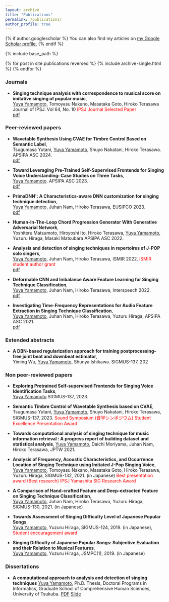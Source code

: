 ```yaml
---
layout: archive
title: "Publications"
permalink: /publications/
author_profile: true
---
```


{% if author.googlescholar %}
  You can also find my articles on <u><a href="{{author.googlescholar}}">my Google Scholar profile</a>.</u>
{% endif %}

{% include base_path %}

{% for post in site.publications reversed %}
  {% include archive-single.html %}
{% endfor %}

### Journals
<!--
* **COSIAN: A Dataset for computational analysis and identification of Singing Techniuques in real-world repertoires on J-POP**
<u>Yuya Yamamoto</u>, Juhan Nam, Hiroko Terasawa, EURASIP Journal on Audio, Speech, and Music Processing (In preparation)
-->
*  **Singing technique analysis with correspondence to musical score on imitative singing of popular music**,<br>
  <u>Yuya Yamamoto</u>, Tomoyasu Nakano, Masataka Goto, Hiroko Terasawa Journal of IPSJ. Vol 64, No. 10
  <span style="color: red; "> IPSJ Journal Selected Paper </span><br>
  [pdf](https://staff.aist.go.jp/m.goto/PAPER/TIPSJ202310yamamoto.pdf)

### Peer-reviewed papers
  * **Wavetable Synthesis Using CVAE for Timbre Control Based on Semantic Label**,<br>
    Tsugumasa Yutani, <u>Yuya Yamamoto</u>, Shuyo Nakatani, Hiroko Terasawa. APSIPA ASC 2024.<br>
    [pdf](https://yamathcy.github.io/files/apsipa23.pdf)

  * **Toward Leveraging Pre-Trained Self-Supervised Frontends for Singing Voice Understanding: Case Studies on Three Tasks**,<br>
    <u>Yuya Yamamoto</u>. APSIPA ASC 2023.<br>
    [pdf](https://yamathcy.github.io/files/apsipa23.pdf)
    
  * **PrimaDNN': A Characteristics-aware DNN customization for singing technique detection**,<br>
    <u>Yuya Yamamoto</u>, Juhan Nam, Hiroko Terasawa, EUSIPCO 2023.<br>
    [pdf](https://yamathcy.github.io/files/eusipco23.pdf)

  * **Human-In-The-Loop Chord Progression Generator With Generative Adversarial Network**,<br>
  Yoshiteru Matsumoto, Hiroyoshi Ito, Hiroko Terasawa, <u>Yuya Yamamoto</u>, Yuzuru Hiraga, Masaki Matsubara APSIPA ASC 2022.<br>

  * **Analysis and detection of singing techniques in repertoires of J-POP solo singers**,<br>
  <u>Yuya Yamamoto</u>, Juhan Nam, Hiroko Terasawa, ISMIR 2022. <span style="color: red; "> ISMIR student author grant </span><br>
  [pdf](https://yamathcy.github.io/files/ismir22.pdf)

  * **Deformable CNN and Imbalance Aware Feature Learning for Singing Technique Classification**,<br>
  <u>Yuya Yamamoto</u>, Juhan Nam, Hiroko Terasawa, Interspeech 2022.<br>
  [pdf](https://yamathcy.github.io/files/interspeech22.pdf)
    
  * **Investigating Time-Frequency Representations for Audio Feature Extraction in Singing Technique Classification**,<br>
  <u>Yuya Yamamoto</u>, Juhan Nam, Hiroko Terasawa, Yuzuru Hiraga, APSIPA ASC 2021.<br>
  [pdf](https://yamathcy.github.io/files/apsipa21.pdf)

### Extended abstracts
  * **A DBN-based regularization approach for training postprocessing-free joint beat and downbeat estimator**,<br>
  Yiming Wu, <u>Yuya Yamamoto</u>, Shunya Ishikawa. SIGMUS-137, 202


### Non peer-reviewed papers
  * **Exploring Pretrained Self-supervised Frontends for Singing Voice Identification Tasks**,<br>
  <u>Yuya Yamamoto</u> SIGMUS-137, 2023.

  * **Semantic Timbre Control of Wavetable Synthesis based on CVAE**,<br>
  Tsugumasa Yutani, <u>Yuya Yamamoto</u>, Shuyo Nakatani, Hiroko Terasawa, SIGMUS-137, 2023. <span style="color: red; ">Sound Symposium (音学シンポジウム) Student Excellence Presentation Award </span>

  * **Towards computational analysis of singing technique for music information retrieval : A progress report of building
      dataset and statistical analysis**,
  <u>Yuya Yamamoto</u>, Daichi Moriyama, Juhan Nam, Hiroko Terasawa, JPTW 2021.
    
  * **Analysis of Frequency, Acoustic Characteristics, and Occurrence Location of Singing Technique using Imitated J-Pop Singing Voice**,<br>
  <u>Yuya Yamamoto</u>, Tomoyasu Nakano, Masataka Goto, Hiroko Terasawa, Yuzuru Hiraga, SIGMUS-132, 2021. (in Japanese)
  <span style="color: red; ">Best presentation award (Best research)</span>
  <span style="color: red; ">IPSJ Yamashita SIG Research Award</span>
  
  * **A Comparison of Hand-crafted Feature and Deep-extracted Feature on Singing Technique Classification**,<br>
  <u>Yuya Yamamoto</u>, Juhan Nam, Hiroko Terasawa, Yuzuru Hiraga, SIGMUS-130, 2021. (in Japanese)
 
  * **Towards Assessment of Singing Difficulty Level of Japanese Popular Songs**,<br>
  <u>Yuya Yamamoto</u>, Yuzuru Hiraga, SIGMUS-124, 2019. (in Japanese), <span style="color: red; ">Student encouragement award </span>
  
  * **Singing Difficulty of Japanese Popular Songs: Subjective Evaluation and their Relation to Musical Features**,<br>
  <u>Yuya Yamamoto</u>, Yuzuru Hiraga, JSMPC(1), 2019. (in Japanese)

### Dissertations
  *  **A computational approach to analysis and detection of singing techniques**
  <u>Yuya Yamamoto</u>, Ph.D. Thesis,  Doctoral Programs in Informatics, Graduate School of Comprehensive Human Sciences, University of Tsukuba. 
  [PDF](https://drive.google.com/file/d/1-tg0gnVQS3-es-XlesbonDsKLR6aO4LA/view?usp=drive_link) [Slide](https://yamathcy.github.io/files/yamamoto_defense_public.pdf)
